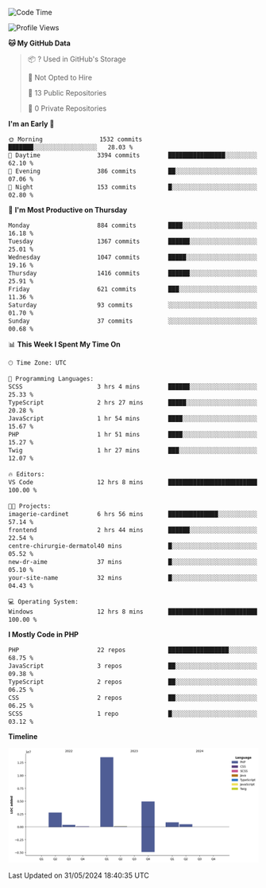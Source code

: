 <!--START_SECTION:waka-->
![Code Time](http://img.shields.io/badge/Code%20Time-1%2C723%20hrs%2019%20mins-blue)

![Profile Views](http://img.shields.io/badge/Profile%20Views-0-blue)

**🐱 My GitHub Data** 

> 📦 ? Used in GitHub's Storage 
 > 
> 🚫 Not Opted to Hire
 > 
> 📜 13 Public Repositories 
 > 
> 🔑 0 Private Repositories 
 > 
**I'm an Early 🐤** 

```text
🌞 Morning                1532 commits        ███████░░░░░░░░░░░░░░░░░░   28.03 % 
🌆 Daytime                3394 commits        ████████████████░░░░░░░░░   62.10 % 
🌃 Evening                386 commits         ██░░░░░░░░░░░░░░░░░░░░░░░   07.06 % 
🌙 Night                  153 commits         █░░░░░░░░░░░░░░░░░░░░░░░░   02.80 % 
```
📅 **I'm Most Productive on Thursday** 

```text
Monday                   884 commits         ████░░░░░░░░░░░░░░░░░░░░░   16.18 % 
Tuesday                  1367 commits        ██████░░░░░░░░░░░░░░░░░░░   25.01 % 
Wednesday                1047 commits        █████░░░░░░░░░░░░░░░░░░░░   19.16 % 
Thursday                 1416 commits        ██████░░░░░░░░░░░░░░░░░░░   25.91 % 
Friday                   621 commits         ███░░░░░░░░░░░░░░░░░░░░░░   11.36 % 
Saturday                 93 commits          ░░░░░░░░░░░░░░░░░░░░░░░░░   01.70 % 
Sunday                   37 commits          ░░░░░░░░░░░░░░░░░░░░░░░░░   00.68 % 
```


📊 **This Week I Spent My Time On** 

```text
🕑︎ Time Zone: UTC

💬 Programming Languages: 
SCSS                     3 hrs 4 mins        ██████░░░░░░░░░░░░░░░░░░░   25.33 % 
TypeScript               2 hrs 27 mins       █████░░░░░░░░░░░░░░░░░░░░   20.28 % 
JavaScript               1 hr 54 mins        ████░░░░░░░░░░░░░░░░░░░░░   15.67 % 
PHP                      1 hr 51 mins        ████░░░░░░░░░░░░░░░░░░░░░   15.27 % 
Twig                     1 hr 27 mins        ███░░░░░░░░░░░░░░░░░░░░░░   12.07 % 

🔥 Editors: 
VS Code                  12 hrs 8 mins       █████████████████████████   100.00 % 

🐱‍💻 Projects: 
imagerie-cardinet        6 hrs 56 mins       ██████████████░░░░░░░░░░░   57.14 % 
frontend                 2 hrs 44 mins       ██████░░░░░░░░░░░░░░░░░░░   22.54 % 
centre-chirurgie-dermatol40 mins             █░░░░░░░░░░░░░░░░░░░░░░░░   05.52 % 
new-dr-aime              37 mins             █░░░░░░░░░░░░░░░░░░░░░░░░   05.10 % 
your-site-name           32 mins             █░░░░░░░░░░░░░░░░░░░░░░░░   04.43 % 

💻 Operating System: 
Windows                  12 hrs 8 mins       █████████████████████████   100.00 % 
```

**I Mostly Code in PHP** 

```text
PHP                      22 repos            █████████████████░░░░░░░░   68.75 % 
JavaScript               3 repos             ██░░░░░░░░░░░░░░░░░░░░░░░   09.38 % 
TypeScript               2 repos             ██░░░░░░░░░░░░░░░░░░░░░░░   06.25 % 
CSS                      2 repos             ██░░░░░░░░░░░░░░░░░░░░░░░   06.25 % 
SCSS                     1 repo              █░░░░░░░░░░░░░░░░░░░░░░░░   03.12 % 
```



**Timeline**

![Lines of Code chart](https://raw.githubusercontent.com/tahar-elgunaoui/tahar-elgunaoui/main/assets/bar_graph.png)


 Last Updated on 31/05/2024 18:40:35 UTC
<!--END_SECTION:waka-->
